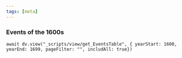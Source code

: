 ```yaml
---
tags: [meta]
---
```

### Events of the 1600s

```dataviewjs
await dv.view("_scripts/view/get_EventsTable", { yearStart: 1600, yearEnd: 1699, pageFilter: "", includAll: true})
```
